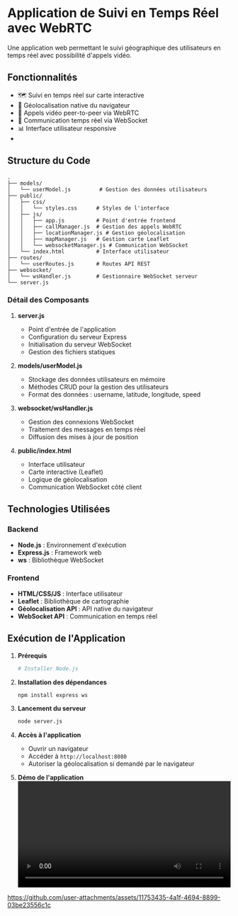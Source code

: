 # Application de Suivi en Temps Réel avec WebRTC

Une application web permettant le suivi géographique des utilisateurs en temps réel avec possibilité d'appels vidéo.

## Fonctionnalités

- 🗺️ Suivi en temps réel sur carte interactive
- 📱 Géolocalisation native du navigateur
- 🎥 Appels vidéo peer-to-peer via WebRTC
- 🔄 Communication temps réel via WebSocket
- 📊 Interface utilisateur responsive
- 
## Structure du Code

```
.
├── models/
│   └── userModel.js         # Gestion des données utilisateurs
├── public/
│   ├── css/
│   │   └── styles.css      # Styles de l'interface
│   ├── js/
│   │   ├── app.js          # Point d'entrée frontend
│   │   ├── callManager.js  # Gestion des appels WebRTC
│   │   ├── locationManager.js # Gestion géolocalisation
│   │   ├── mapManager.js   # Gestion carte Leaflet
│   │   └── websocketManager.js # Communication WebSocket
│   └── index.html          # Interface utilisateur
├── routes/
│   └── userRoutes.js       # Routes API REST
├── websocket/
│   └── wsHandler.js        # Gestionnaire WebSocket serveur
└── server.js  
```

### Détail des Composants

1. **server.js**
   - Point d'entrée de l'application
   - Configuration du serveur Express
   - Initialisation du serveur WebSocket
   - Gestion des fichiers statiques

2. **models/userModel.js**
   - Stockage des données utilisateurs en mémoire
   - Méthodes CRUD pour la gestion des utilisateurs
   - Format des données : username, latitude, longitude, speed

3. **websocket/wsHandler.js**
   - Gestion des connexions WebSocket
   - Traitement des messages en temps réel
   - Diffusion des mises à jour de position

4. **public/index.html**
   - Interface utilisateur
   - Carte interactive (Leaflet)
   - Logique de géolocalisation
   - Communication WebSocket côté client

## Technologies Utilisées

### Backend
- **Node.js** : Environnement d'exécution
- **Express.js** : Framework web
- **ws** : Bibliothèque WebSocket

### Frontend
- **HTML/CSS/JS** : Interface utilisateur
- **Leaflet** : Bibliothèque de cartographie
- **Géolocalisation API** : API native du navigateur
- **WebSocket API** : Communication en temps réel

## Exécution de l'Application

1. **Prérequis**
   ```bash
   # Installer Node.js
   ```

2. **Installation des dépendances**
   ```bash
   npm install express ws
   ```

3. **Lancement du serveur**
   ```bash
   node server.js
   ```

4. **Accès à l'application**
   - Ouvrir un navigateur
   - Accéder à `http://localhost:8080`
   - Autoriser la géolocalisation si demandé par le navigateur

5. **Démo de l'application**
   <video src="./videos/demo.mp4" width="100%" controls></video>
   

https://github.com/user-attachments/assets/11753435-4a1f-4694-8899-03be23556c1c



